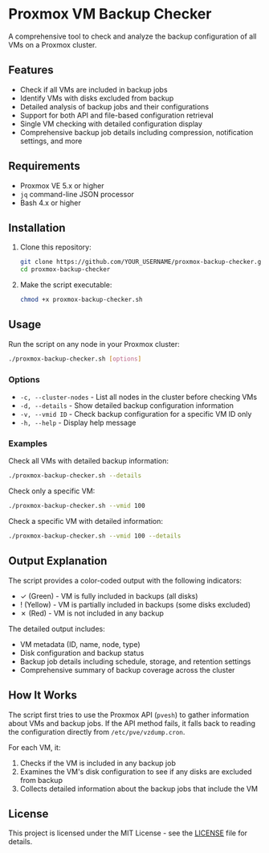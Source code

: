 # Proxmox VM Backup Checker

A comprehensive tool to check and analyze the backup configuration of all VMs on a Proxmox cluster.

## Features

- Check if all VMs are included in backup jobs
- Identify VMs with disks excluded from backup
- Detailed analysis of backup jobs and their configurations
- Support for both API and file-based configuration retrieval
- Single VM checking with detailed configuration display
- Comprehensive backup job details including compression, notification settings, and more

## Requirements

- Proxmox VE 5.x or higher
- `jq` command-line JSON processor
- Bash 4.x or higher

## Installation

1. Clone this repository:
   ```bash
   git clone https://github.com/YOUR_USERNAME/proxmox-backup-checker.git
   cd proxmox-backup-checker
   ```

2. Make the script executable:
   ```bash
   chmod +x proxmox-backup-checker.sh
   ```

## Usage

Run the script on any node in your Proxmox cluster:

```bash
./proxmox-backup-checker.sh [options]
```

### Options

- `-c, --cluster-nodes` - List all nodes in the cluster before checking VMs
- `-d, --details` - Show detailed backup configuration information
- `-v, --vmid ID` - Check backup configuration for a specific VM ID only
- `-h, --help` - Display help message

### Examples

Check all VMs with detailed backup information:
```bash
./proxmox-backup-checker.sh --details
```

Check only a specific VM:
```bash
./proxmox-backup-checker.sh --vmid 100
```

Check a specific VM with detailed information:
```bash
./proxmox-backup-checker.sh --vmid 100 --details
```

## Output Explanation

The script provides a color-coded output with the following indicators:

- ✓ (Green) - VM is fully included in backups (all disks)
- ! (Yellow) - VM is partially included in backups (some disks excluded)
- ✗ (Red) - VM is not included in any backup

The detailed output includes:
- VM metadata (ID, name, node, type)
- Disk configuration and backup status
- Backup job details including schedule, storage, and retention settings
- Comprehensive summary of backup coverage across the cluster

## How It Works

The script first tries to use the Proxmox API (`pvesh`) to gather information about VMs and backup jobs. If the API method fails, it falls back to reading the configuration directly from `/etc/pve/vzdump.cron`.

For each VM, it:
1. Checks if the VM is included in any backup job
2. Examines the VM's disk configuration to see if any disks are excluded from backup
3. Collects detailed information about the backup jobs that include the VM

## License

This project is licensed under the MIT License - see the [LICENSE](LICENSE) file for details.

